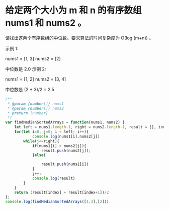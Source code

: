 # 给定两个大小为 m 和 n 的有序数组 nums1 和 nums2 。

请找出这两个有序数组的中位数。要求算法的时间复杂度为 O(log (m+n)) 。

示例 1:

nums1 = [1, 3]
nums2 = [2]

中位数是 2.0
示例 2:

nums1 = [1, 2]
nums2 = [3, 4]

中位数是 (2 + 3)/2 = 2.5

```js
/**
 * @param {number[]} nums1
 * @param {number[]} nums2
 * @return {number}
 */
var findMedianSortedArrays = function(nums1, nums2) {
    let left = nums1.length-1, right = nums2.length-1, result = [], index = Math.floor((left + right)/2);
    for(let i=0, j=0; i < left; i++){
            console.log(nums1[i],nums2[j])
        while(j<=right){
            if(nums1[i] > nums2[j]){
                result.push(nums2[j]);
            }else{

                result.push(nums1[i])
            }
            j++;
            console.log(result)
        }
    }
    return (result[index] + result[index+1])/2
};
console.log(findMedianSortedArrays([1,3],[2]))

```
